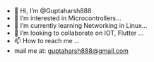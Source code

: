 - 👋 Hi, I’m @Guptaharsh888
- 👀 I’m interested in Microcontrollers...
- 🌱 I’m currently learning Networking in Linux...
- 💞️ I’m looking to collaborate on IOT, Flutter ...
- 📫 How to reach me ...
- mail me at: guptaharsh888@gmail.com

<!---
Guptaharsh888/Guptaharsh888 is a ✨ special ✨ repository because its `README.md` (this file) appears on your GitHub profile.
You can click the Preview link to take a look at your changes.
--->

